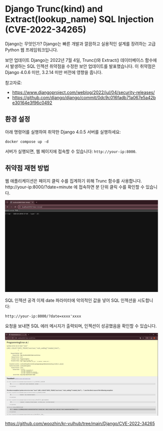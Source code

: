 # Django Trunc(kind) and Extract(lookup_name) SQL Injection (CVE-2022-34265)

Django는 무엇인가?
Django는 빠른 개발과 깔끔하고 실용적인 설계를 장려하는 고급 Python 웹 프레임워크입니다.

보안 업데이트
Django는 2022년 7월 4일, Trunc()와 Extract() 데이터베이스 함수에서 발생하는 SQL 인젝션 취약점을 수정한 보안 업데이트를 발표했습니다.
이 취약점은 Django 4.0.6 미만, 3.2.14 미만 버전에 영향을 줍니다.

참고자료:

- https://www.djangoproject.com/weblog/2022/jul/04/security-releases/
- https://github.com/django/django/commit/0dc9c016fadb71a067e5a42be30164e3f96c0492

## 환경 설정

아래 명령어를 실행하여 취약한 Django 4.0.5 서버를 실행하세요:

```
docker compose up -d
```

서버가 실행되면, 웹 페이지에 접속할 수 있습니다: `http://your-ip:8000`.

## 취약점 재현 방법

웹 애플리케이션은 페이지 클릭 수를 집계하기 위해 Trunc 함수를 사용합니다.
http://your-ip:8000/?date=minute 에 접속하면 분 단위 클릭 수를 확인할 수 있습니다.

![](./화햇_도커_과제1.png)

SQL 인젝션 공격
이제 date 파라미터에 악의적인 값을 넣어 SQL 인젝션을 시도합니다:

```
http://your-ip:8000/?date=xxxx'xxxx
```

요청을 보내면 SQL 에러 메시지가 출력되며, 인젝션이 성공했음을 확인할 수 있습니다.

![](./화햇_도커_과제2.png)

<https://github.com/woozhin/kr-vulhub/tree/main/Django/CVE-2022-34265>
